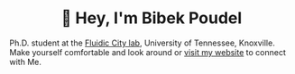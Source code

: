 <h1 align="center">👋 Hey, I'm Bibek Poudel</h1>
Ph.D. student at the <a href="https://poudel-bibek.github.io/handler/">Fluidic City lab</a>, University of Tennessee, Knoxville.
Make yourself comfortable and look around or <a href="https://poudel-bibek.github.io/">visit my website</a> to connect with Me.
